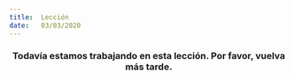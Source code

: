 ```yaml
---
title:  Lección
date:   03/03/2020
---
```


### <center>Todavía estamos trabajando en esta lección. Por favor, vuelva más tarde.</center>